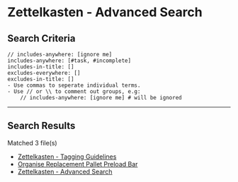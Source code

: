 # Zettelkasten - Advanced Search

## Search Criteria

    // includes-anywhere: [ignore me]
    includes-anywhere: [#task, #incomplete]
    includes-in-title: []
    excludes-everywhere: []
    excludes-in-title: []
    - Use commas to seperate individual terms.
    - Use // or \\ to comment out groups, e.g:
        // includes-anywhere: [ignore me] # will be ignored

---

## Search Results
Matched 3 file(s)

- [Zettelkasten - Tagging Guidelines](20201211062906.md)
- [Organise Replacement Pallet Preload Bar](20201214091158.md)
- [Zettelkasten - Advanced Search](search.md)
